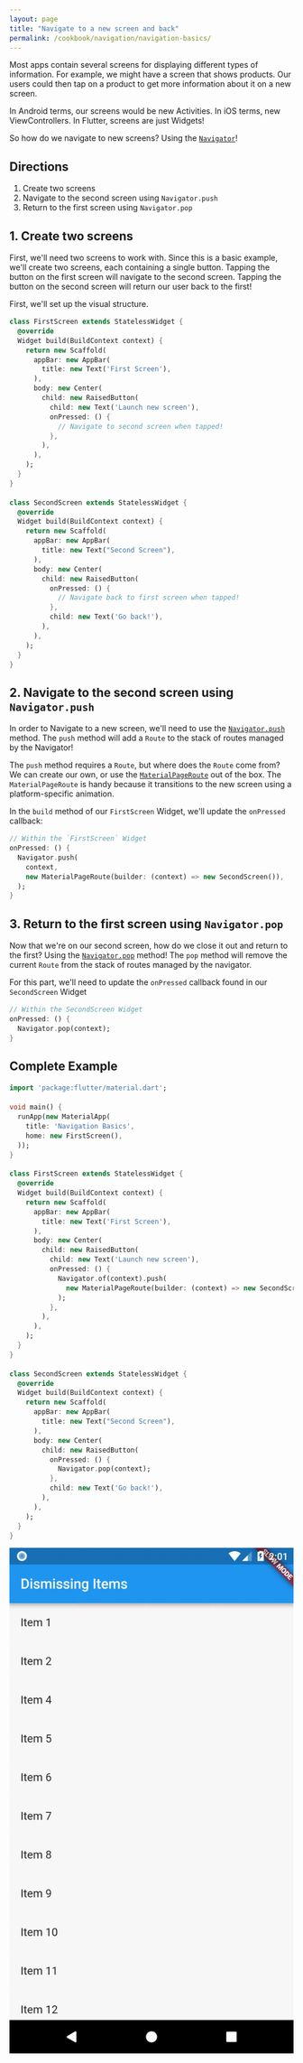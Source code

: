 ```yaml
---
layout: page
title: "Navigate to a new screen and back"
permalink: /cookbook/navigation/navigation-basics/
---
```


Most apps contain several screens for displaying different types of information. 
For example, we might have a screen that shows products. Our users could then
tap on a product to get more information about it on a new screen.

In Android terms, our screens would be new Activities. In iOS terms, new 
ViewControllers. In Flutter, screens are just Widgets!

So how do we navigate to new screens? Using the [`Navigator`](https://docs.flutter.io/flutter/widgets/Navigator-class.html)!

## Directions

  1. Create two screens
  2. Navigate to the second screen using `Navigator.push`
  3. Return to the first screen using `Navigator.pop`

## 1. Create two screens

First, we'll need two screens to work with. Since this is a basic example, we'll
create two screens, each containing a single button. Tapping the button on the 
first screen will navigate to the second screen. Tapping the button on the 
second screen will return our user back to the first!

First, we'll set up the visual structure.

```dart
class FirstScreen extends StatelessWidget {
  @override
  Widget build(BuildContext context) {
    return new Scaffold(
      appBar: new AppBar(
        title: new Text('First Screen'),
      ),
      body: new Center(
        child: new RaisedButton(
          child: new Text('Launch new screen'),
          onPressed: () {
            // Navigate to second screen when tapped!
          },
        ),
      ),
    );
  }
}

class SecondScreen extends StatelessWidget {
  @override
  Widget build(BuildContext context) {
    return new Scaffold(
      appBar: new AppBar(
        title: new Text("Second Screen"),
      ),
      body: new Center(
        child: new RaisedButton(
          onPressed: () {
            // Navigate back to first screen when tapped!
          },
          child: new Text('Go back!'),
        ),
      ),
    );
  }
}
```

## 2. Navigate to the second screen using `Navigator.push`

In order to Navigate to a new screen, we'll need to use the 
[`Navigator.push`](https://docs.flutter.io/flutter/widgets/Navigator/push.html) 
method. The `push` method will add a `Route` to the stack of routes managed by
the Navigator!

The `push` method requires a `Route`, but where does the `Route` come from? 
We can create our own, or use the [`MaterialPageRoute`](https://docs.flutter.io/flutter/material/MaterialPageRoute-class.html)
out of the box. The `MaterialPageRoute` is handy because it transitions to the 
new screen using a platform-specific animation. 

In the `build` method of our `FirstScreen` Widget, we'll update the `onPressed` 
callback:

<!-- skip -->
```dart
// Within the `FirstScreen` Widget
onPressed: () {
  Navigator.push(
    context,
    new MaterialPageRoute(builder: (context) => new SecondScreen()),
  );
}
``` 

## 3. Return to the first screen using `Navigator.pop`

Now that we're on our second screen, how do we close it out and return to the 
first? Using the [`Navigator.pop`](https://docs.flutter.io/flutter/widgets/Navigator/pop.html)
method! The `pop` method will remove the current `Route` from the stack of 
routes managed by the navigator.

For this part, we'll need to update the `onPressed` callback found in our 
`SecondScreen` Widget

<!-- skip -->
```dart
// Within the SecondScreen Widget
onPressed: () {
  Navigator.pop(context);
}
```    

## Complete Example

```dart
import 'package:flutter/material.dart';

void main() {
  runApp(new MaterialApp(
    title: 'Navigation Basics',
    home: new FirstScreen(),
  ));
}

class FirstScreen extends StatelessWidget {
  @override
  Widget build(BuildContext context) {
    return new Scaffold(
      appBar: new AppBar(
        title: new Text('First Screen'),
      ),
      body: new Center(
        child: new RaisedButton(
          child: new Text('Launch new screen'),
          onPressed: () {
            Navigator.of(context).push(
              new MaterialPageRoute(builder: (context) => new SecondScreen()),
            );
          },
        ),
      ),
    );
  }
}

class SecondScreen extends StatelessWidget {
  @override
  Widget build(BuildContext context) {
    return new Scaffold(
      appBar: new AppBar(
        title: new Text("Second Screen"),
      ),
      body: new Center(
        child: new RaisedButton(
          onPressed: () {
            Navigator.pop(context);
          },
          child: new Text('Go back!'),
        ),
      ),
    );
  }
}
```

![Navigation Basics Demo](/images/cookbook/navigation-basics.gif)
